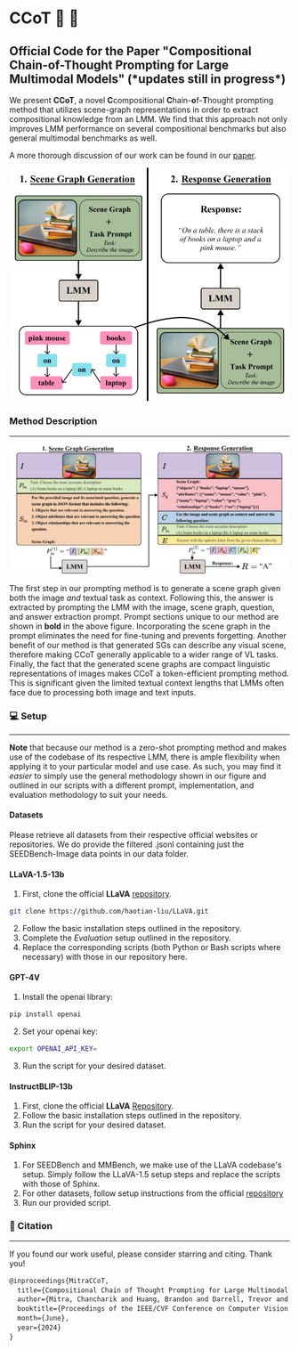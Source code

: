 # CCoT 🧩 🧠
Official Code for the Paper "Compositional Chain-of-Thought Prompting for Large Multimodal Models" (\*updates still in progress\*)
---
We present **CCoT**, a novel **C**compositional **C**hain-**o**f-**T**hought prompting method that utilizes scene-graph representations in order to extract compositional knowledge from an LMM. We find that this approach not only improves LMM performance on several compositional benchmarks but also general multimodal benchmarks as well. 

A more thorough discussion of our work can be found in our [paper](https://arxiv.org/abs/2311.17076).

<p align="center">
  <img src=images/fig1_v7.png width="500"/>
</p>

### Method Description
---
<p align="center">
  <img src=images/fig2_v8.png />
</p>

The first step in our prompting method is to generate a scene graph given both the image *and* textual task as context. Following this, the answer is extracted by prompting the LMM with the image, scene graph, question, and answer extraction prompt. Prompt sections unique to our method are shown in **bold** in the above figure. Incorporating the scene graph in the prompt eliminates the need for fine-tuning and prevents forgetting. Another benefit of our method is that generated SGs can describe any visual scene, therefore making CCoT generally applicable to a wider range of VL tasks. Finally, the fact that the generated scene graphs are compact linguistic representations of images makes CCoT a token-efficient prompting method. This is significant given the limited textual context lengths that LMMs often face due to processing both image and text inputs.

### 💻 Setup
---
**Note** that because our method is a zero-shot prompting method and makes use of the codebase of its respective LMM, there is ample flexibility when applying it to your particular model and use case. As such, you may find it *easier* to simply use the general methodology shown in our figure and outlined in our scripts with a different prompt, implementation, and evaluation methodology to suit your needs.

#### Datasets
Please retrieve all datasets from their respective official websites or repositories. We do provide the filtered .jsonl containing just the SEEDBench-Image data points in our data folder.

#### LLaVA-1.5-13b
1. First, clone the official **LLaVA** [repository](https://github.com/haotian-liu/LLaVA).
```bash
git clone https://github.com/haotian-liu/LLaVA.git
```
2. Follow the basic installation steps outlined in the repository.
3. Complete the *Evaluation* setup outlined in the repository.
4. Replace the corresponding scripts (both Python or Bash scripts where necessary) with those in our repository here.

#### GPT-4V

1. Install the openai library:
```bash
pip install openai
```
2. Set your openai key:
```bash
export OPENAI_API_KEY=
```
3. Run the script for your desired dataset.

#### InstructBLIP-13b

1. First, clone the official **LLaVA** [Repository]([https://github.com/haotian-liu/LLaVA](https://github.com/salesforce/LAVIS/tree/main/projects/instructblip)).
2. Follow the basic installation steps outlined in the repository.
3. Run the script for your desired dataset.

#### Sphinx

1. For SEEDBench and MMBench, we make use of the LLaVA codebase's setup. Simply follow the LLaVA-1.5 setup steps and replace the scripts with those of Sphinx.
2. For other datasets, follow setup instructions from the official [repository](https://github.com/Alpha-VLLM/LLaMA2-Accessory/tree/main/SPHINX)
3. Run our provided script.

### 📝 Citation
---
If you found our work useful, please consider starring and citing. Thank you!
```latex
@inproceedings{MitraCCoT,
  title={Compositional Chain of Thought Prompting for Large Multimodal Models},
  author={Mitra, Chancharik and Huang, Brandon and Darrell, Trevor and Herzig, Roei},
  booktitle={Proceedings of the IEEE/CVF Conference on Computer Vision and Pattern Recognition (CVPR)},
  month={June},
  year={2024}
}
```
